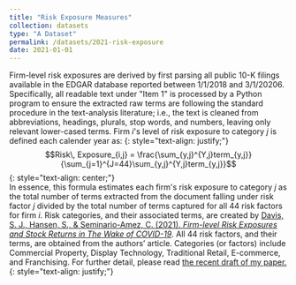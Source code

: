```yaml
---
title: "Risk Exposure Measures"
collection: datasets
type: "A Dataset"
permalink: /datasets/2021-risk-exposure
date: 2021-01-01
---
```


Firm-level risk exposures are derived by first parsing all public 10-K filings available in the EDGAR database reported between 1/1/2018 and 3/1/20206. Specifically, all readable text under "Item 1" is processed by a Python program to ensure the extracted raw terms are following the standard procedure in the text-analysis literature; i.e., the text is cleaned from abbreviations, headings, plurals, stop words, and numbers, leaving only relevant lower-cased terms. Firm $i$'s level of risk exposure to category $j$ is defined each calender year as:
{: style="text-align: justify;"}
<br/> $$Risk\, Exposure_{i,j} = \frac{\sum_{y,j}^{Y,j}term_{y,j}}{\sum_{j=1}^{J=44}\sum_{y,j}^{Y,j}term_{y,j}}$$ 
{: style="text-align: center;"}
<br/> 
In essence, this formula estimates each firm's risk exposure to category $j$ as the total number of terms extracted from
the document falling under risk factor $j$ divided by the total number of terms captured for all 44
risk factors for firm $i$. Risk categories, and their associated terms, are created by [Davis, S. J., Hansen, S., & Seminario-Amez, C. (2021). *Firm-level Risk Exposures and Stock Returns in The Wake of COVID-19*](https://doi.org/10.3386/w27867). All 44 risk factors, and their terms, are obtained from the authors’ article. Categories (or factors) include Commercial Property, Display Technology, Traditional Retail, E-commerce, and Franchising. For further detail, please read [the recent draft of my paper.](https://dx.doi.org/10.2139/ssrn.3906487)
{: style="text-align: justify;"}